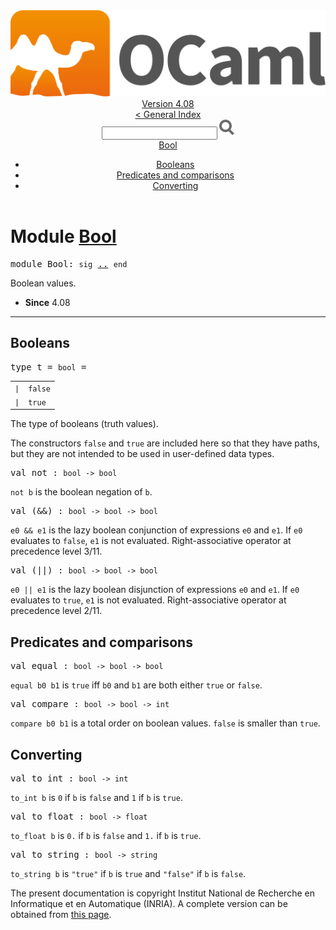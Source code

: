 <!-- ((! set title API !)) ((! set documentation !)) ((! set api !)) ((! set nobreadcrumb !)) -->
<div class="api"><header><nav class="toc brand"><a class="brand" href="https://ocaml.org/"><img src="colour-logo-gray.svg" class="svg" alt="OCaml"></a></nav><nav class="toc"><div class="toc_version"><a href="/docs" id="version-select">Version 4.08</a></div><a href="index.html">&lt; General Index</a><div class="api_search"><input type="text" name="apisearch" id="api_search" oninput="mySearch(false);" onkeypress="this.oninput();" onclick="this.oninput();" onpaste="this.oninput();">
<img src="search_icon.svg" alt="Search" class="svg" onclick="mySearch(false)"></div>
<div id="search_results"></div><div class="toc_title"><a href="#top">Bool</a></div><ul><li><a href="#bools">Booleans</a></li><li><a href="#preds">Predicates and comparisons</a></li><li><a href="#convert">Converting</a></li></ul></nav></header>

<h1>Module <a href="type_Bool.html">Bool</a></h1>

<pre><span id="MODULEBool"><span class="keyword">module</span> Bool</span>: <code class="code"><span class="keyword">sig</span></code> <a href="Bool.html">..</a> <code class="code"><span class="keyword">end</span></code></pre><div class="info module top">
<div class="info-desc">
<p>Boolean values.</p>
</div>
<ul class="info-attributes">
<li><b>Since</b> 4.08</li>
</ul>
</div>
<hr width="100%">
<h2 id="bools">Booleans</h2>
<pre><span id="TYPEt"><span class="keyword">type</span> <code class="type"></code>t</span> = <code class="type">bool</code> = </pre><table class="typetable">
<tbody><tr>
<td align="left" valign="top">
<code><span class="keyword">|</span></code></td>
<td align="left" valign="top">
<code><span id="TYPEELTt.false"><span class="constructor">false</span></span></code></td>

</tr>
<tr>
<td align="left" valign="top">
<code><span class="keyword">|</span></code></td>
<td align="left" valign="top">
<code><span id="TYPEELTt.true"><span class="constructor">true</span></span></code></td>

</tr></tbody></table>

<div class="info ">
<div class="info-desc">
<p>The type of booleans (truth values).</p>

<p>The constructors <code class="code"><span class="keyword">false</span></code> and <code class="code"><span class="keyword">true</span></code> are included here so that they have
    paths, but they are not intended to be used in user-defined data types.</p>
</div>
</div>


<pre><span id="VALnot"><span class="keyword">val</span> not</span> : <code class="type">bool -&gt; bool</code></pre><div class="info ">
<div class="info-desc">
<p><code class="code">not&nbsp;b</code> is the boolean negation of <code class="code">b</code>.</p>
</div>
</div>

<pre><span id="VAL(&amp;&amp;)"><span class="keyword">val</span> (&amp;&amp;)</span> : <code class="type">bool -&gt; bool -&gt; bool</code></pre><div class="info ">
<div class="info-desc">
<p><code class="code">e0&nbsp;<span class="keywordsign">&amp;&amp;</span>&nbsp;e1</code> is the lazy boolean conjunction of expressions <code class="code">e0</code> and <code class="code">e1</code>.
    If <code class="code">e0</code> evaluates to <code class="code"><span class="keyword">false</span></code>, <code class="code">e1</code> is not evaluated. Right-associative
    operator at precedence level 3/11.</p>
</div>
</div>

<pre><span id="VAL(||)"><span class="keyword">val</span> (||)</span> : <code class="type">bool -&gt; bool -&gt; bool</code></pre><div class="info ">
<div class="info-desc">
<p><code class="code">e0&nbsp;<span class="keywordsign">||</span>&nbsp;e1</code> is the lazy boolean disjunction of expressions <code class="code">e0</code> and <code class="code">e1</code>.
    If <code class="code">e0</code> evaluates to <code class="code"><span class="keyword">true</span></code>, <code class="code">e1</code> is not evaluated. Right-associative
    operator at precedence level 2/11.</p>
</div>
</div>
<h2 id="preds">Predicates and comparisons</h2>
<pre><span id="VALequal"><span class="keyword">val</span> equal</span> : <code class="type">bool -&gt; bool -&gt; bool</code></pre><div class="info ">
<div class="info-desc">
<p><code class="code">equal&nbsp;b0&nbsp;b1</code> is <code class="code"><span class="keyword">true</span></code> iff <code class="code">b0</code> and <code class="code">b1</code> are both either <code class="code"><span class="keyword">true</span></code>
    or <code class="code"><span class="keyword">false</span></code>.</p>
</div>
</div>

<pre><span id="VALcompare"><span class="keyword">val</span> compare</span> : <code class="type">bool -&gt; bool -&gt; int</code></pre><div class="info ">
<div class="info-desc">
<p><code class="code">compare&nbsp;b0&nbsp;b1</code> is a total order on boolean values. <code class="code"><span class="keyword">false</span></code> is smaller
    than <code class="code"><span class="keyword">true</span></code>.</p>
</div>
</div>
<h2 id="convert">Converting</h2>
<pre><span id="VALto_int"><span class="keyword">val</span> to_int</span> : <code class="type">bool -&gt; int</code></pre><div class="info ">
<div class="info-desc">
<p><code class="code">to_int&nbsp;b</code> is <code class="code">0</code> if <code class="code">b</code> is <code class="code"><span class="keyword">false</span></code> and <code class="code">1</code> if <code class="code">b</code> is <code class="code"><span class="keyword">true</span></code>.</p>
</div>
</div>

<pre><span id="VALto_float"><span class="keyword">val</span> to_float</span> : <code class="type">bool -&gt; float</code></pre><div class="info ">
<div class="info-desc">
<p><code class="code">to_float&nbsp;b</code> is <code class="code">0.</code> if <code class="code">b</code> is <code class="code"><span class="keyword">false</span></code> and <code class="code">1.</code> if <code class="code">b</code> is <code class="code"><span class="keyword">true</span></code>.</p>
</div>
</div>

<pre><span id="VALto_string"><span class="keyword">val</span> to_string</span> : <code class="type">bool -&gt; string</code></pre><div class="info ">
<div class="info-desc">
<p><code class="code">to_string&nbsp;b</code> is <code class="code"><span class="string">"true"</span></code> if <code class="code">b</code> is <code class="code"><span class="keyword">true</span></code> and <code class="code"><span class="string">"false"</span></code> if <code class="code">b</code> is
    <code class="code"><span class="keyword">false</span></code>.</p>
</div>
</div>

<div class="copyright">The present documentation is copyright Institut National de Recherche en Informatique et en Automatique (INRIA). A complete version can be obtained from <a href="http://caml.inria.fr/pub/docs/manual-ocaml/">this page</a>.</div></div>